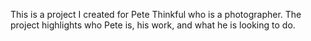 This is a project I created for Pete Thinkful who is a photographer. The project highlights who Pete is, his work, and what he is looking to do. 
